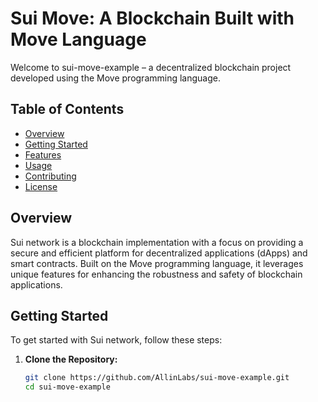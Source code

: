 # Sui Move: A Blockchain Built with Move Language

Welcome to sui-move-example – a decentralized blockchain project developed using the Move programming language.

## Table of Contents

- [Overview](#overview)
- [Getting Started](#getting-started)
- [Features](#features)
- [Usage](#usage)
- [Contributing](#contributing)
- [License](#license)

## Overview

Sui network is a blockchain implementation with a focus on providing a secure and efficient platform for decentralized applications (dApps) and smart contracts. Built on the Move programming language, it leverages unique features for enhancing the robustness and safety of blockchain applications.

## Getting Started

To get started with Sui network, follow these steps:

1. **Clone the Repository:**
   ```bash
   git clone https://github.com/AllinLabs/sui-move-example.git
   cd sui-move-example
